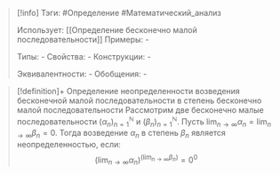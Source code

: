 > [!info]
> Тэги: #Определение #Математический_анализ   
> 
> Использует: [[Определение бесконечно малой последовательности]]
> Примеры: *-*
> 
> Типы: *-*
> Свойства: *-*
> Конструкции: *-*
> 
> Эквивалентности: *-*
> Обобщения: *-*

> [!definition]+ Определение неопределенности возведения бесконечной малой последовательности в степень бесконечно малой последовательности 
> Рассмотрим две бесконечно малые последовательности $(\alpha_n)_{n=1}^{\mathbb N}$ и $(\beta_n)_{n=1}^{\mathbb N}$. Пусть $\displaystyle\lim_{n \to \infty}\alpha_n = \lim_{n \to \infty}\beta_n = 0$. Тогда возведение $\alpha_n$ в степень $\beta_n$ является неопределенностью, если: $$\displaystyle \left(\lim_{n \to \infty}\alpha_n\right)^{\displaystyle\left(\lim_{n \to \infty}\beta_n\right)} = 0^0$$